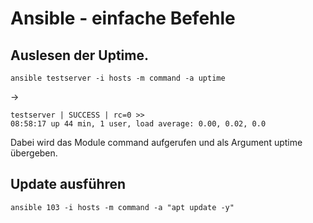 # Ansible - einfache Befehle

## Auslesen der Uptime.
```
ansible testserver -i hosts -m command -a uptime
```
->
```
testserver | SUCCESS | rc=0 >>
08:58:17 up 44 min, 1 user, load average: 0.00, 0.02, 0.0
```

Dabei wird das Module command aufgerufen und als Argument uptime übergeben.

## Update ausführen

```
ansible 103 -i hosts -m command -a "apt update -y"
```
